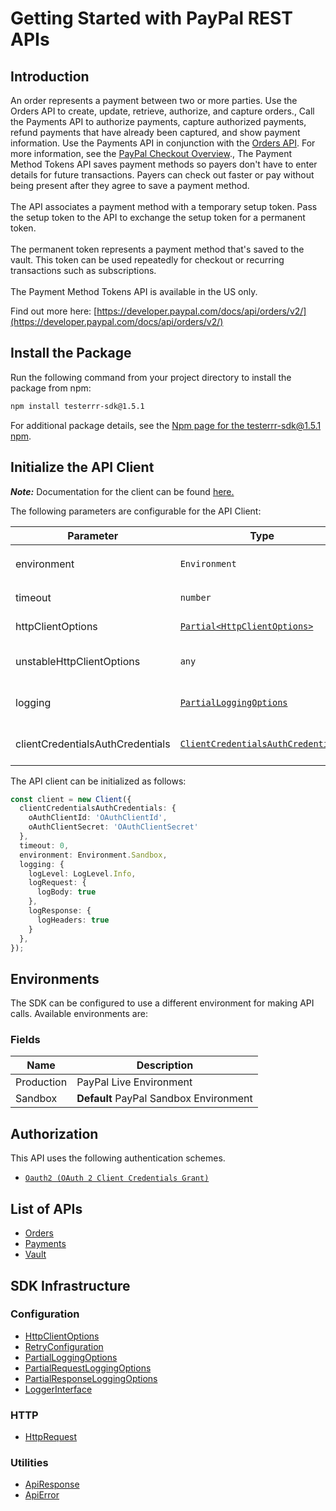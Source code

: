 
# Getting Started with PayPal REST APIs

## Introduction

An order represents a payment between two or more parties. Use the Orders API to create, update, retrieve, authorize, and capture orders., Call the Payments API to authorize payments, capture authorized payments, refund payments that have already been captured, and show payment information. Use the Payments API in conjunction with the <a href="/docs/api/orders/v2/">Orders API</a>. For more information, see the <a href="/docs/checkout/">PayPal Checkout Overview</a>., The Payment Method Tokens API saves payment methods so payers don't have to enter details for future transactions. Payers can check out faster or pay without being present after they agree to save a payment method.<br><br>The API associates a payment method with a temporary setup token. Pass the setup token to the API to exchange the setup token for a permanent token.<br><br>The permanent token represents a payment method that's saved to the vault. This token can be used repeatedly for checkout or recurring transactions such as subscriptions.<br><br>The Payment Method Tokens API is available in the US only.

Find out more here: [https://developer.paypal.com/docs/api/orders/v2/](https://developer.paypal.com/docs/api/orders/v2/)

## Install the Package

Run the following command from your project directory to install the package from npm:

```bash
npm install testerrr-sdk@1.5.1
```

For additional package details, see the [Npm page for the testerrr-sdk@1.5.1 npm](https://www.npmjs.com/package/testerrr-sdk/v/1.5.1).

## Initialize the API Client

**_Note:_** Documentation for the client can be found [here.](https://www.github.com/tahaali2000/testerrr-js-sdk/tree/1.5.1/doc/client.md)

The following parameters are configurable for the API Client:

| Parameter | Type | Description |
|  --- | --- | --- |
| environment | `Environment` | The API environment. <br> **Default: `Environment.Sandbox`** |
| timeout | `number` | Timeout for API calls.<br>*Default*: `0` |
| httpClientOptions | [`Partial<HttpClientOptions>`](https://www.github.com/tahaali2000/testerrr-js-sdk/tree/1.5.1/doc/http-client-options.md) | Stable configurable http client options. |
| unstableHttpClientOptions | `any` | Unstable configurable http client options. |
| logging | [`PartialLoggingOptions`](https://www.github.com/tahaali2000/testerrr-js-sdk/tree/1.5.1/doc/partial-logging-options.md) | Logging Configuration to enable logging |
| clientCredentialsAuthCredentials | [`ClientCredentialsAuthCredentials`](https://www.github.com/tahaali2000/testerrr-js-sdk/tree/1.5.1/doc/auth/oauth-2-client-credentials-grant.md) | The credential object for clientCredentialsAuth |

The API client can be initialized as follows:

```ts
const client = new Client({
  clientCredentialsAuthCredentials: {
    oAuthClientId: 'OAuthClientId',
    oAuthClientSecret: 'OAuthClientSecret'
  },
  timeout: 0,
  environment: Environment.Sandbox,
  logging: {
    logLevel: LogLevel.Info,
    logRequest: {
      logBody: true
    },
    logResponse: {
      logHeaders: true
    }
  },
});
```

## Environments

The SDK can be configured to use a different environment for making API calls. Available environments are:

### Fields

| Name | Description |
|  --- | --- |
| Production | PayPal Live Environment |
| Sandbox | **Default** PayPal Sandbox Environment |

## Authorization

This API uses the following authentication schemes.

* [`Oauth2 (OAuth 2 Client Credentials Grant)`](https://www.github.com/tahaali2000/testerrr-js-sdk/tree/1.5.1/doc/auth/oauth-2-client-credentials-grant.md)

## List of APIs

* [Orders](https://www.github.com/tahaali2000/testerrr-js-sdk/tree/1.5.1/doc/controllers/orders.md)
* [Payments](https://www.github.com/tahaali2000/testerrr-js-sdk/tree/1.5.1/doc/controllers/payments.md)
* [Vault](https://www.github.com/tahaali2000/testerrr-js-sdk/tree/1.5.1/doc/controllers/vault.md)

## SDK Infrastructure

### Configuration

* [HttpClientOptions](https://www.github.com/tahaali2000/testerrr-js-sdk/tree/1.5.1/doc/http-client-options.md)
* [RetryConfiguration](https://www.github.com/tahaali2000/testerrr-js-sdk/tree/1.5.1/doc/retry-configuration.md)
* [PartialLoggingOptions](https://www.github.com/tahaali2000/testerrr-js-sdk/tree/1.5.1/doc/partial-logging-options.md)
* [PartialRequestLoggingOptions](https://www.github.com/tahaali2000/testerrr-js-sdk/tree/1.5.1/doc/partial-request-logging-options.md)
* [PartialResponseLoggingOptions](https://www.github.com/tahaali2000/testerrr-js-sdk/tree/1.5.1/doc/partial-response-logging-options.md)
* [LoggerInterface](https://www.github.com/tahaali2000/testerrr-js-sdk/tree/1.5.1/doc/logger-interface.md)

### HTTP

* [HttpRequest](https://www.github.com/tahaali2000/testerrr-js-sdk/tree/1.5.1/doc/http-request.md)

### Utilities

* [ApiResponse](https://www.github.com/tahaali2000/testerrr-js-sdk/tree/1.5.1/doc/api-response.md)
* [ApiError](https://www.github.com/tahaali2000/testerrr-js-sdk/tree/1.5.1/doc/api-error.md)

